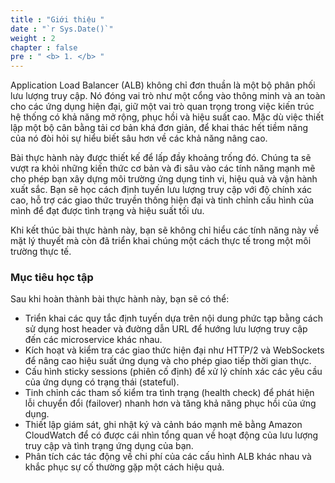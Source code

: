 ```yaml
---
title : "Giới thiệu "
date : "`r Sys.Date()`"
weight : 2
chapter : false
pre : " <b> 1. </b> "
---
```

Application Load Balancer (ALB) không chỉ đơn thuần là một bộ phân phối lưu lượng truy cập. Nó đóng vai trò như một cổng vào thông minh và an toàn cho các ứng dụng hiện đại, giữ một vai trò quan trọng trong việc kiến trúc hệ thống có khả năng mở rộng, phục hồi và hiệu suất cao. Mặc dù việc thiết lập một bộ cân bằng tải cơ bản khá đơn giản, để khai thác hết tiềm năng của nó đòi hỏi sự hiểu biết sâu hơn về các khả năng nâng cao.

Bài thực hành này được thiết kế để lấp đầy khoảng trống đó. Chúng ta sẽ vượt ra khỏi những kiến thức cơ bản và đi sâu vào các tính năng mạnh mẽ cho phép bạn xây dựng môi trường ứng dụng tinh vi, hiệu quả và vận hành xuất sắc. Bạn sẽ học cách định tuyến lưu lượng truy cập với độ chính xác cao, hỗ trợ các giao thức truyền thông hiện đại và tinh chỉnh cấu hình của mình để đạt được tình trạng và hiệu suất tối ưu.

Khi kết thúc bài thực hành này, bạn sẽ không chỉ hiểu các tính năng này về mặt lý thuyết mà còn đã triển khai chúng một cách thực tế trong một môi trường thực tế.

### Mục tiêu học tập

Sau khi hoàn thành bài thực hành này, bạn sẽ có thể:

  - Triển khai các quy tắc định tuyến dựa trên nội dung phức tạp bằng cách sử dụng host header và đường dẫn URL để hướng lưu lượng truy cập đến các microservice khác nhau.
  - Kích hoạt và kiểm tra các giao thức hiện đại như HTTP/2 và WebSockets để nâng cao hiệu suất ứng dụng và cho phép giao tiếp thời gian thực.
  - Cấu hình sticky sessions (phiên cố định) để xử lý chính xác các yêu cầu của ứng dụng có trạng thái (stateful).
  - Tinh chỉnh các tham số kiểm tra tình trạng (health check) để phát hiện lỗi chuyển đổi (failover) nhanh hơn và tăng khả năng phục hồi của ứng dụng.
  - Thiết lập giám sát, ghi nhật ký và cảnh báo mạnh mẽ bằng Amazon CloudWatch để có được cái nhìn tổng quan về hoạt động của lưu lượng truy cập và tình trạng ứng dụng của bạn.
  - Phân tích các tác động về chi phí của các cấu hình ALB khác nhau và khắc phục sự cố thường gặp một cách hiệu quả.